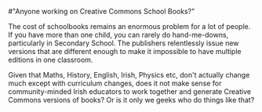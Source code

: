 #"Anyone working on Creative Commons School Books?"


 The cost of schoolbooks remains an enormous problem for a lot of people. If you have more than one child, you can rarely do hand-me-downs, particularly in Secondary School. The publishers relentlessly issue new versions that are different enough to make it impossible to have multiple editions in one classroom.<p /><div>Given that Maths, History, English, Irish, Physics etc, don&#39;t actually change much except with curriculum changes, does it not make sense for community-minded Irish educators to work together and generate Creative Commons versions of books? Or is it only we geeks who do things like that?</div>
 